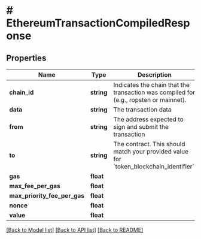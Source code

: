 # # EthereumTransactionCompiledResponse

## Properties

Name | Type | Description | Notes
------------ | ------------- | ------------- | -------------
**chain_id** | **string** | Indicates the chain that the transaction was compiled for (e.g., ropsten or mainnet). | [optional]
**data** | **string** | The transaction data | [optional]
**from** | **string** | The address expected to sign and submit the transaction | [optional]
**to** | **string** | The contract. This should match your provided value for &#x60;token_blockchain_identifier&#x60;. | [optional]
**gas** | **float** |  | [optional]
**max_fee_per_gas** | **float** |  | [optional]
**max_priority_fee_per_gas** | **float** |  | [optional]
**nonce** | **float** |  | [optional]
**value** | **float** |  | [optional]

[[Back to Model list]](../../README.md#models) [[Back to API list]](../../README.md#endpoints) [[Back to README]](../../README.md)
